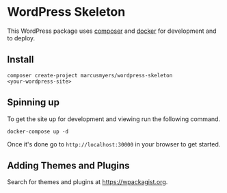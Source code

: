 # WordPress Skeleton

This WordPress package uses [composer](https://getcomposer.org) and
[docker](https://www.docker.com) for development and to deploy.

## Install

```
composer create-project marcusmyers/wordpress-skeleton
<your-wordpress-site>
```

## Spinning up

To get the site up for development and viewing run the following
command.

```
docker-compose up -d
```

Once it's done go to `http://localhost:30000` in your browser to get
started.


## Adding Themes and Plugins

Search for themes and plugins at https://wpackagist.org.
